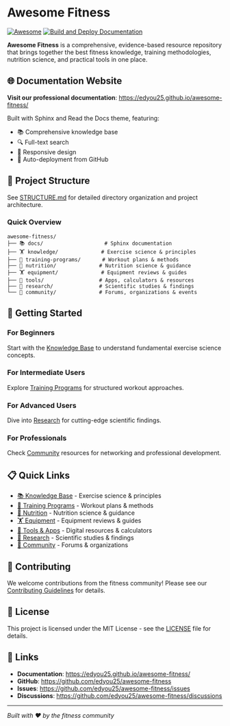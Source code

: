 # Awesome Fitness

[![Awesome](https://awesome.re/badge.svg)](https://awesome.re)
[![Build and Deploy Documentation](https://github.com/edyou25/awesome-fitness/actions/workflows/docs.yml/badge.svg)](https://github.com/edyou25/awesome-fitness/actions/workflows/docs.yml)

**Awesome Fitness** is a comprehensive, evidence-based resource repository that brings together the best fitness knowledge, training methodologies, nutrition science, and practical tools in one place.

## 🌐 Documentation Website

**Visit our professional documentation**: https://edyou25.github.io/awesome-fitness/

Built with Sphinx and Read the Docs theme, featuring:
- 📚 Comprehensive knowledge base
- 🔍 Full-text search
- 📱 Responsive design
- 🚀 Auto-deployment from GitHub

## 📁 Project Structure

See [STRUCTURE.md](STRUCTURE.md) for detailed directory organization and project architecture.

### Quick Overview
```
awesome-fitness/
├── 📚 docs/                    # Sphinx documentation
├── 🏋️ knowledge/              # Exercise science & principles
├── 💪 training-programs/       # Workout plans & methods
├── 🥗 nutrition/              # Nutrition science & guidance
├── 🏋️ equipment/              # Equipment reviews & guides
├── 📱 tools/                  # Apps, calculators & resources
├── 🔬 research/               # Scientific studies & findings
└── 👥 community/              # Forums, organizations & events
```

## 🚀 Getting Started

### For Beginners
Start with the [Knowledge Base](knowledge/) to understand fundamental exercise science concepts.

### For Intermediate Users
Explore [Training Programs](training-programs/) for structured workout approaches.

### For Advanced Users
Dive into [Research](research/) for cutting-edge scientific findings.

### For Professionals
Check [Community](community/) resources for networking and professional development.

## 📋 Quick Links

- [📚 Knowledge Base](knowledge/) - Exercise science & principles
- [💪 Training Programs](training-programs/) - Workout plans & methods  
- [🥗 Nutrition](nutrition/) - Nutrition science & guidance
- [🏋️ Equipment](equipment/) - Equipment reviews & guides
- [📱 Tools & Apps](tools/) - Digital resources & calculators
- [🔬 Research](research/) - Scientific studies & findings
- [👥 Community](community/) - Forums & organizations

## 🤝 Contributing

We welcome contributions from the fitness community! Please see our [Contributing Guidelines](CONTRIBUTING.md) for details.

## 📄 License

This project is licensed under the MIT License - see the [LICENSE](LICENSE) file for details.

## 🔗 Links

- **Documentation**: https://edyou25.github.io/awesome-fitness/
- **GitHub**: https://github.com/edyou25/awesome-fitness
- **Issues**: https://github.com/edyou25/awesome-fitness/issues
- **Discussions**: https://github.com/edyou25/awesome-fitness/discussions

---

*Built with ❤️ by the fitness community*
